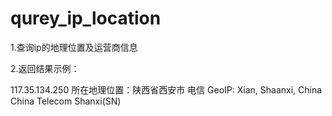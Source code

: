 # qurey_ip_location

1.查询ip的地理位置及运营商信息

2.返回结果示例：

117.35.134.250 所在地理位置：陕西省西安市 电信 GeoIP: Xian, Shaanxi, China China Telecom Shanxi(SN)
